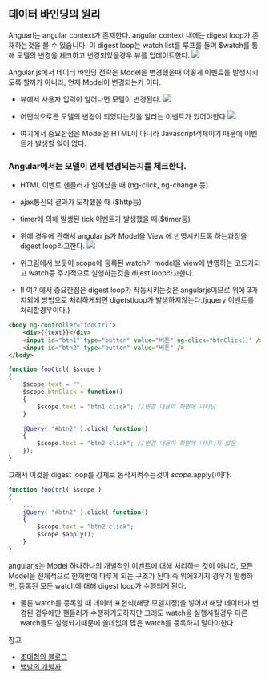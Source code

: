 ## 데이터 바인딩의 원리

Anguarl는 angular context가 존재한다. angular context 내에는 digest loop가 존재하는것을 볼 수 있습니다. 이 digest loop는 watch list를 루프를 돌며 $watch를 통해 모델의 변경을 체크하고 변경되었을경우 뷰를 업데이트한다.
![](http://i.imgur.com/Gv8puCF.png)

Angular js에서 데이터 바인딩 전략은 Model을 변경했을때 어떻게 이벤트를 발생시키도록 할까가 아니라, 언제 Model이 변경되는가 이다.

* 뷰에서 사용자 입력이 일어나면 모델이 변경된다.
 ![](http://mblogthumb1.phinf.naver.net/20131217_232/jjoommnn_1387286496086d7B0U_JPEG/binding01.jpeg?type=w2)

*  어떤식으로든 모델의 변경이 되었다는것을 알리는 이벤트가 있어야한다
![](http://mblogthumb3.phinf.naver.net/20131217_14/jjoommnn_13872865126980kkcM_JPEG/binding02.jpeg?type=w2)

* 여기에서 중요한점은 Model은 HTML이 아니라 Javascript객체이기 때문에 이벤트가 발생할 일이 없다.

### Angular에서는 모델이 언제 변경되는지를 체크한다.
  * HTML 이벤트 헨들러가 일어났을 때 (ng-click, ng-change 등)
  * ajax통신의 결과가 도착했을 때 ($http등)
  * timer에 의해 발생된 tick 이벤트가 발생했을 때($timer등)

* 위에 경우에 관해서 angular js가  Model을 View 에 반영시키도록 하는과정을 digest loop라고한다.
![](http://mblogthumb1.phinf.naver.net/20131217_272/jjoommnn_1387286559370YEt27_JPEG/binding03.jpeg?type=w2)

* 위그림에서 보듯이 scope에 등록된 watch가 model을 view에 반영하는 코드가되고 watch등 주기적으로 실행하는것을 dijest loop라고한다.

* !! 여기에서 중요한점은 digest loop가 작동시키는것은 angularjs이므로 위에 3가지외에 방법으로 처리하게되면 digetstloop가 발생하지않는다.(jquery 이벤트를 처리할경우이다.)

```HTML
<body ng-controller="fooCtrl">
    <div>{{text}}</div>
    <input id="btn1" type="button" value="버튼" ng-click="btnClick()" />
    <input id="btn2" type="button" value="버튼" />
</body>
```

```javascript
function fooCtrl( $scope )
{
    $scope.text = "";
    $scope.btnClick = function()
    {
        $scope.text = "btn1 click"; //변경 내용이 화면에 나타남
    }

    jQuery( "#btn2" ).click( function()
    {
        $scope.text = "btn2 click"; //변경 내용이 화면에 나타나지 않음
    });
}
```

그래서 이것을 digest loop를 강제로 동작시켜주는것이 $scope.$apply()이다.

```javascript
function fooCtrl( $scope )
{
    ...
    jQuery( "#btn2" ).click( function()
    {
        $scope.text = "btn2 click";
        $scope.$apply();
    }
}
```

angularjs는 Model 하나하나의 개별적인 이벤트에 대해 처리하는 것이 아니라, 모든 Model을 전체적으로 한꺼번에 다루게 되는 구조가 된다.즉 위에3가지 경우가 발생하면, 등록된 모든 watch에 대해 digest loop가 수행되게 된다.
* 물론 watch를 등록할 때 데이터 표현식(해당 모델지정)을 넣어서 해당 데이터가 변경된 경우에만 핸들러가 수행하기도하지만 그래도 watch을 실행시킬경우 다른 watch들도 실행되기때문에 쓸데없이 많은 watch를 등록하지 말아야한다.


참고
* [조대협의 블로그](http://bcho.tistory.com/851)
* [백발의 개발자](http://m.blog.naver.com/jjoommnn/130181901609)
